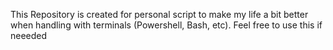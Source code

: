 This Repository is created for personal script to make my life a bit better when handling with terminals (Powershell, Bash, etc). Feel free to use this if neeeded
